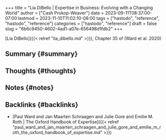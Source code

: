 +++
title = "Lia DiBello | Expertise in Business: Evolving with a Changing World"
author = ["Cash Prokop-Weaver"]
date = 2023-09-11T08:37:00-07:00
lastmod = 2023-11-10T11:02:10-08:00
tags = ["hastodo", "reference", "hastodo", "reference"]
categories = ["hastodo", "reference"]
draft = false
slug = "6b6c9450-4602-4ad1-a07e-656498d1fdb2"
+++

[Lia DiBello]({{< relref "lia_dibello.md" >}}), Chapter 35 of (Ward et al. 2020)


## Summary {#summary}


## Thoughts {#thoughts}


## Notes {#notes}


## Backlinks {#backlinks}

-   [Paul Ward and Jan Maarten Schraagen and Julie Gore and Emilie M. Roth | The Oxford Handbook of Expertise]({{< relref "paul_ward_and_jan_maarten_schraagen_and_julie_gore_and_emilie_m_roth_the_oxford_handbook_of_expertise.md" >}})
